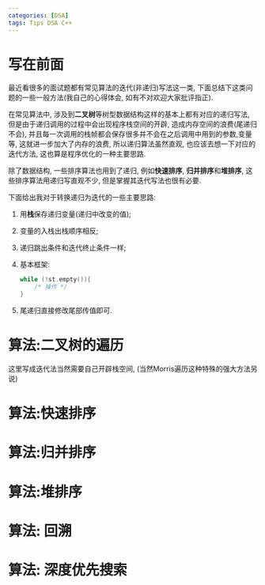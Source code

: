 ```yaml
---
categories: [DSA]
tags: Tips DSA C++
---
```


# 写在前面

最近看很多的面试题都有常见算法的迭代(非递归)写法这一类, 下面总结下这类问题的一些一般方法(我自己的心得体会, 如有不对欢迎大家批评指正).

在常见算法中, 涉及到**二叉树**等树型数据结构这样的基本上都有对应的递归写法, 但是由于递归调用的过程中会出现程序栈空间的开辟, 造成内存空间的浪费(尾递归不会), 并且每一次调用的栈帧都会保存很多并不会在之后调用中用到的参数,变量等, 这就进一步加大了内存的浪费, 所以递归算法虽然直观, 也应该去想一下对应的迭代方法, 这也算是程序优化的一种主要思路. 

除了数据结构, 一些排序算法也用到了递归, 例如**快速排序**, **归并排序**和**堆排序**, 这些排序算法用递归写直观不少, 但是掌握其迭代写法也很有必要. 

下面给出我对于转换递归为迭代的一些主要思路:

1.   用**栈**保存递归变量(递归中改变的值);

2.   变量的入栈出栈顺序相反;

3.   递归跳出条件和迭代终止条件一样;

4.   基本框架:
     ```cpp
     while (!st.empty()){
         /* 操作 */
     }
     ```

5.   尾递归直接修改尾部传值即可.



# 算法:二叉树的遍历

这里写成迭代法当然需要自己开辟栈空间, (当然Morris遍历这种特殊的强大方法另说)





# 算法:快速排序





# 算法:归并排序





# 算法:堆排序







# 算法: 回溯







# 算法: 深度优先搜索






